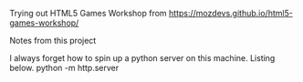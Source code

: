 Trying out HTML5 Games Workshop from https://mozdevs.github.io/html5-games-workshop/

Notes from this project

I always forget how to spin up a python server on this machine. Listing below.
python -m http.server